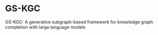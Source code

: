 # GS-KGC
GS-KGC: A generative subgraph-based framework for knowledge graph completion with large language models
